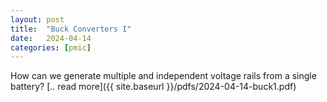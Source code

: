 ```yaml
---
layout: post
title:  "Buck Converters I"
date:   2024-04-14
categories: [pmic]
---
```

How can we generate multiple and independent voltage rails from a single battery? [.. read more]({{ site.baseurl }}/pdfs/2024-04-14-buck1.pdf)
